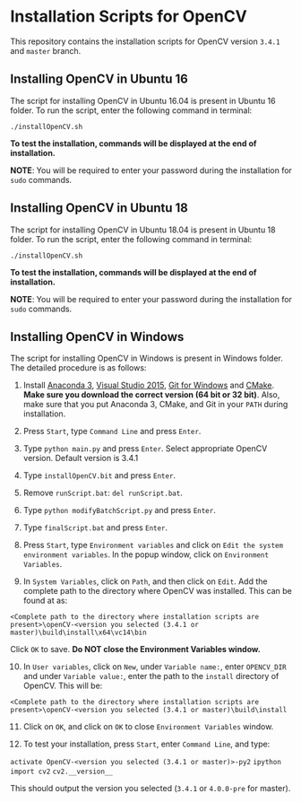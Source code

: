 # Installation Scripts for OpenCV

This repository contains the installation scripts for OpenCV version `3.4.1` and `master` branch.

## Installing OpenCV in Ubuntu 16

The script for installing OpenCV in Ubuntu 16.04 is present in Ubuntu 16 folder. To run the script, enter the following command in terminal:

`./installOpenCV.sh`

**To test the installation, commands will be displayed at the end of installation.**

**NOTE**: You will be required to enter your password during the installation for `sudo` commands.

## Installing OpenCV in Ubuntu 18

The script for installing OpenCV in Ubuntu 18.04 is present in Ubuntu 18 folder. To run the script, enter the following command in terminal:

`./installOpenCV.sh`

**To test the installation, commands will be displayed at the end of installation.**

**NOTE**: You will be required to enter your password during the installation for `sudo` commands.

## Installing OpenCV in Windows

The script for installing OpenCV in Windows is present in Windows folder. The detailed procedure is as follows:

1) Install [Anaconda 3](https://www.anaconda.com/download/#windows), [Visual Studio 2015](https://visualstudio.microsoft.com/vs/older-downloads/), [Git for Windows](https://git-scm.com/download/win) and [CMake](https://cmake.org/download/). **Make sure you download the correct version (64 bit or 32 bit)**. Also, make sure that you put Anaconda 3, CMake, and Git in your `PATH` during installation.

2) Press `Start`, type `Command Line` and press `Enter`. 

3) Type `python main.py` and press `Enter`. Select appropriate OpenCV version. Default version is 3.4.1

4) Type `installOpenCV.bit` and press `Enter`.

5) Remove `runScript.bat`: `del runScript.bat`.

6) Type `python modifyBatchScript.py` and press `Enter`.

7) Type `finalScript.bat` and press `Enter`.

8) Press `Start`, type `Environment variables` and click on `Edit the system environment variables`. In the popup window, click on `Environment Variables`.

9) In `System Variables`, click on `Path`, and then click on `Edit`. Add the complete path to the directory where OpenCV was installed. This can be found at as:

`<Complete path to the directory where installation scripts are present>\openCV-<version you selected (3.4.1 or master)\build\install\x64\vc14\bin`

Click `OK` to save. **Do NOT close the Environment Variables window.**

10) In `User variables`, click on `New`, under `Variable name:`, enter `OPENCV_DIR` and under `Variable value:`, enter the path to the `install` directory of OpenCV. This will be:

`<Complete path to the directory where installation scripts are present>\openCV-<version you selected (3.4.1 or master)\build\install`

11) Click on `OK`, and click on `OK` to close `Environment Variables` window.

12) To test your installation, press `Start`, enter `Command Line`, and type:

`activate OpenCV-<version you selected (3.4.1 or master)>-py2`
`ipython`
`import cv2`
`cv2.__version__`

This should output the version you selected (`3.4.1` or `4.0.0-pre` for master).

